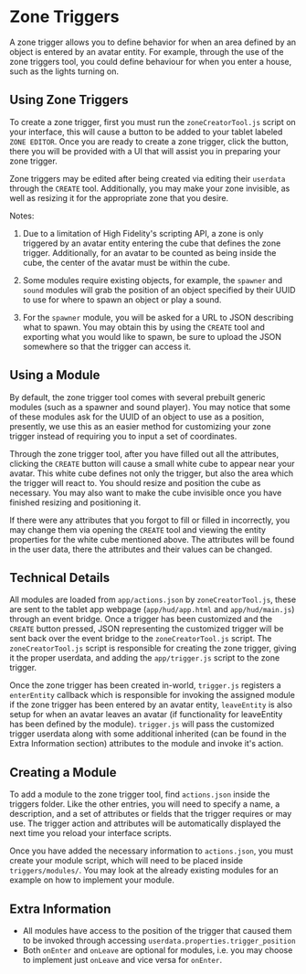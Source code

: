 Zone Triggers
===================
A zone trigger allows you to define behavior for when an area defined by an object is entered by an avatar entity.  For example, through the use of the zone triggers tool, you could define behaviour for when you enter a house, such as the lights turning on.

Using Zone Triggers
-------
To create a zone trigger, first you must run the `zoneCreatorTool.js` script on your interface, this will cause a button to be added to your tablet labeled `ZONE EDITOR`.  Once you are ready to create a zone trigger, click the button, there you will be provided with a UI that will assist you in preparing your zone trigger.

Zone triggers may be edited after being created via editing their `userdata` through the `CREATE` tool.  Additionally, you may make your zone invisible, as well as resizing it for the appropriate zone that you desire.  

Notes:

 1. Due to a limitation of High Fidelity's scripting API, a zone is only triggered by an avatar entity entering the cube that defines the zone trigger.  Additionally, for an avatar to be counted as being inside the cube, the center of the avatar must be within the cube.
 
 2. Some modules require existing objects, for example, the `spawner` and `sound` modules will grab the position of an object specified by their UUID to use for where to spawn an object or play a sound. 

 3. For the `spawner` module, you will be asked for a URL to JSON describing what to spawn.  You may obtain this by using the `CREATE` tool and exporting what you would like to spawn, be sure to upload the JSON somewhere so that the trigger can access it.

Using a Module
-------
By default, the zone trigger tool comes with several prebuilt generic modules (such as a spawner and sound player).  You may notice that some of these modules ask for the UUID of an object to use as a position, presently, we use this as an easier method for customizing your zone trigger instead of requiring you to input a set of coordinates.

Through the zone trigger tool, after you have filled out all the attributes, clicking the `CREATE` button will cause a small white cube to appear near your avatar.  This white cube defines not only the trigger, but also the area which the trigger will react to.  You should resize and position the cube as necessary.  You may also want to make the cube invisible once you have finished resizing and positioning it.

If there were any attributes that you forgot to fill or filled in incorrectly, you may change them via opening the `CREATE` tool and viewing the entity properties for the white cube mentioned above.  The attributes will be found in the user data, there the attributes and their values can be changed.

Technical Details
-------
All modules are loaded from `app/actions.json` by `zoneCreatorTool.js`, these are sent to the tablet app webpage (`app/hud/app.html` and `app/hud/main.js`) through an event bridge.  Once a trigger has been customized and the `CREATE` button pressed, JSON representing the customized trigger will be sent back over the event bridge to the `zoneCreatorTool.js` script.  The `zoneCreatorTool.js` script is responsible for creating the zone trigger, giving it the proper userdata, and adding the `app/trigger.js` script to the zone trigger.

Once the zone trigger has been created in-world, `trigger.js` registers a `enterEntity` callback which is responsible for invoking the assigned module if the zone trigger has been entered by an avatar entity, `leaveEntity` is also setup for when an avatar leaves an avatar (if functionality for leaveEntity has been defined by the module).  `trigger.js` will pass the customized trigger userdata along with some additional inherited (can be found in the Extra Information section) attributes to the module and invoke it's action.

Creating a Module
-------
To add a module to the zone trigger tool, find `actions.json` inside the triggers folder.  Like the other entries, you will need to specify a name, a description, and a set of attributes or fields that the trigger requires or may use.  The trigger action and attributes will be automatically displayed the next time you reload your interface scripts.

Once you have added the necessary information to `actions.json`, you must create your module script, which will need to be placed inside `triggers/modules/`.  You may look at the already existing modules for an example on how to implement your module.

Extra Information
-------

 - All modules have access to the position of the trigger that caused them to be invoked through accessing `userdata.properties.trigger_position`
 - Both `onEnter` and `onLeave` are optional for modules, i.e. you may choose to implement just `onLeave` and vice versa for `onEnter`.
